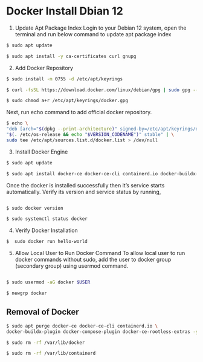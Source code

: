 # Docker Install Dbian 12


1) Update Apt Package Index
Login to your Debian 12  system, open the terminal and run below command to update apt package index

```bash
$ sudo apt update

$ sudo apt install -y ca-certificates curl gnupg
```

2) Add Docker Repository
```bash
$ sudo install -m 0755 -d /etc/apt/keyrings

$ curl -fsSL https://download.docker.com/linux/debian/gpg | sudo gpg --dearmor -o /etc/apt/keyrings/docker.gpg

$ sudo chmod a+r /etc/apt/keyrings/docker.gpg
```

Next, run echo command to add official docker repository.
```bash
$ echo \
"deb [arch="$(dpkg --print-architecture)" signed-by=/etc/apt/keyrings/docker.gpg] https://download.docker.com/linux/debian \
"$(. /etc/os-release && echo "$VERSION_CODENAME")" stable" | \
sudo tee /etc/apt/sources.list.d/docker.list > /dev/null
```
3) Install Docker Engine
```bash
$ sudo apt update

$ sudo apt install docker-ce docker-ce-cli containerd.io docker-buildx-plugin docker-compose-plugin -y
```

Once the docker is installed successfully then it’s service starts automatically. Verify its version and service status by running,
```bash

$ sudo docker version

$ sudo systemctl status docker
```

4) Verify Docker Installation
```bash
$  sudo docker run hello-world
```
5) Allow Local User to Run Docker Command
To allow local user to run docker commands without sudo, add the user to docker group (secondary group) using usermod command.

```bash

$ sudo usermod -aG docker $USER

$ newgrp docker
```

## Removal of Docker
```bash
$ sudo apt purge docker-ce docker-ce-cli containerd.io \
docker-buildx-plugin docker-compose-plugin docker-ce-rootless-extras -y

$ sudo rm -rf /var/lib/docker

$ sudo rm -rf /var/lib/containerd
```
